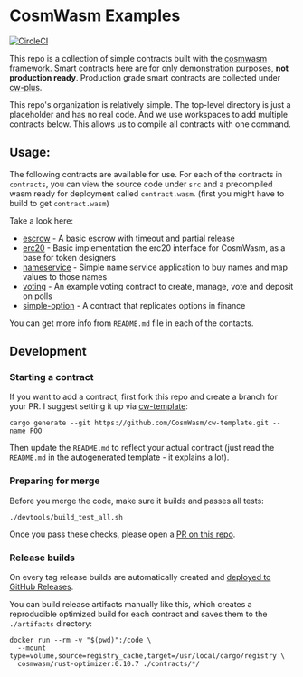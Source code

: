 # CosmWasm Examples

[![CircleCI](https://circleci.com/gh/CosmWasm/cosmwasm-examples/tree/main.svg?style=shield)](https://circleci.com/gh/CosmWasm/cosmwasm-examples/tree/main)

This repo is a collection of simple contracts built with the
[cosmwasm](https://github.com/CosmWasm/cosmwasm) framework.
Smart contracts here are for only demonstration purposes, **not production ready**.
Production grade smart contracts are collected under [cw-plus](https://github.com/CosmWasm/cw-plus).

This repo's organization is relatively simple. The top-level directory is just a placeholder
and has no real code. And we use workspaces to add multiple contracts below.
This allows us to compile all contracts with one command.

## Usage:

The following contracts are available for use. For each of the contracts in `contracts`, you can view the source code under `src`
and a precompiled wasm ready for deployment called `contract.wasm`. (first you might have to build to get `contract.wasm`)

Take a look here:

* [escrow](https://github.com/CosmWasm/cw-examples/tree/main/contracts/escrow) - A basic escrow with timeout and partial release
* [erc20](https://github.com/CosmWasm/cw-examples/tree/main/contracts/erc20) - Basic implementation the erc20 interface for CosmWasm, as a base for token designers
* [nameservice](https://github.com/CosmWasm/cw-examples/tree/main/contracts/nameservice) - Simple name service application to buy names and map values to those names
* [voting](https://github.com/CosmWasm/cw-examples/tree/main/contracts/voting) - An example voting contract to create, manage, vote and deposit on polls
* [simple-option](https://github.com/CosmWasm/cw-examples/tree/main/contracts/simple-option) - A contract that replicates options in finance

You can get more info from `README.md` file in each of the contacts.

## Development

### Starting a contract

If you want to add a contract, first fork this repo and create a branch for your PR.
I suggest setting it up via [cw-template](https://github.com/CosmWasm/cw-template):

`cargo generate --git https://github.com/CosmWasm/cw-template.git --name FOO`

Then update the `README.md` to reflect your actual contract (just read the `README.md` in the autogenerated
template - it explains a lot).

### Preparing for merge

Before you merge the code, make sure it builds and passes all tests:

```
./devtools/build_test_all.sh
```

Once you pass these checks, please open a [PR on this repo](https://github.com/InterWasm/cw-contracts/pulls).

### Release builds

On every tag release builds are automatically created and
[deployed to GitHub Releases](https://github.com/InterWasm/cw-contracts/releases).

You can build release artifacts manually like this, which creates a reproducible
optimized build for each contract and saves them to the `./artifacts` directory:

```
docker run --rm -v "$(pwd)":/code \
  --mount type=volume,source=registry_cache,target=/usr/local/cargo/registry \
  cosmwasm/rust-optimizer:0.10.7 ./contracts/*/
```
